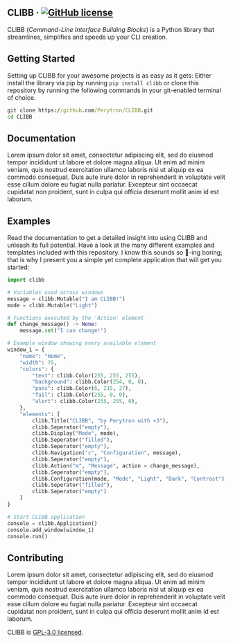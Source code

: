 ## CLIBB &middot; [![GitHub license](https://img.shields.io/badge/License-GPL--3.0-blue)](https://github.com/facebook/react/blob/main/LICENSE)
CLIBB (_Command-Line Interface Building Blocks_) is a Python library that streamlines, simplifies and speeds up your CLI creation.

## Getting Started
Setting up CLIBB for your awesome projects is as easy as it gets: Either install the library via pip by running `pip install clibb` or clone this repository by running the following commands in your git-enabled terminal of choice.
```cmd
git clone https://github.com/Perytron/CLIBB.git
cd CLIBB
```

### 

## Documentation
Lorem ipsum dolor sit amet, consectetur adipiscing elit, sed do eiusmod tempor incididunt ut labore et dolore magna aliqua. Ut enim ad minim veniam, quis nostrud exercitation ullamco laboris nisi ut aliquip ex ea commodo consequat. Duis aute irure dolor in reprehenderit in voluptate velit esse cillum dolore eu fugiat nulla pariatur. Excepteur sint occaecat cupidatat non proident, sunt in culpa qui officia deserunt mollit anim id est laborum.

## Examples
Read the documentation to get a detailed insight into using CLIBB and unleash its full potential. Have a look at the many different examples and templates included with this repository. I know this sounds so 🦆-ing boring; that is why I present you a simple yet complete application that will get you started:
```python
import clibb

# Variables used across windows
message = clibb.Mutable("I am CLIBB!")
mode = clibb.Mutable("Light")

# Functions executed by the 'Action' element
def change_message() -> None:
    message.set("I can change!")

# Example window showing every available element
window_1 = {
    "name": "Home",
    "width": 75,
    "colors": {
        "text": clibb.Color(255, 255, 255),
        "background": clibb.Color(254, 0, 0),
        "pass": clibb.Color(6, 215, 27),
        "fail": clibb.Color(255, 0, 0),
        "alert": clibb.Color(255, 255, 0),
    },
    "elements": [
        clibb.Title("CLIBB", "by Perytron with <3"),
        clibb.Seperator("empty"),
        clibb.Display("Mode", mode),
        clibb.Seperator("filled"),
        clibb.Seperator("empty"),
        clibb.Navigation("c", "Configuration", message),
        clibb.Seperator("empty"),
        clibb.Action("m", "Message", action = change_message),
        clibb.Seperator("empty"),
        clibb.Configuration(mode, "Mode", "Light", "Dark", "Contrast"),
        clibb.Seperator("filled"),
        clibb.Seperator("empty")
    ]
}

# Start CLIBB application
console = clibb.Application()
console.add_window(window_1)
console.run()
```

## Contributing
Lorem ipsum dolor sit amet, consectetur adipiscing elit, sed do eiusmod tempor incididunt ut labore et dolore magna aliqua. Ut enim ad minim veniam, quis nostrud exercitation ullamco laboris nisi ut aliquip ex ea commodo consequat. Duis aute irure dolor in reprehenderit in voluptate velit esse cillum dolore eu fugiat nulla pariatur. Excepteur sint occaecat cupidatat non proident, sunt in culpa qui officia deserunt mollit anim id est laborum.

CLIBB is [GPL-3.0 licensed](https://github.com/Perytron/CLIBB/blob/doc/LICENSE.md).